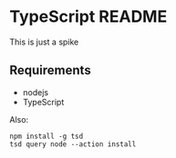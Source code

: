 # TypeScript README

This is just a spike

## Requirements

- nodejs
- TypeScript

Also: 

	npm install -g tsd
	tsd query node --action install